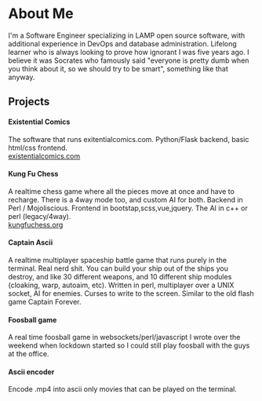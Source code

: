 [comment]: <> (I have to write my general github profile here because this repository has
the same name as my github so ignore this. This is just the code that runs existential comics
Python/Flask)

# About Me

I'm a Software Engineer specializing in LAMP open source software, with additional experience in DevOps and database administration. Lifelong learner who is always looking to prove how ignorant I was five years ago. I believe it was Socrates who famously said "everyone is pretty dumb when you think about it, so we should try to be smart", something like that anyway.

## Projects
#### Existential Comics
The software that runs exitentialcomics.com. Python/Flask backend, basic html/css frontend.  
[existentialcomics.com](https://existentialcomics.com/)
#### Kung Fu Chess
A realtime chess game where all the pieces move at once and have to recharge. There is a 4way mode too, and custom AI for both. Backend in Perl / Mojoliscious. Frontend in bootstap,scss,vue,jquery. The AI in c++ or perl (legacy/4way).  
[kungfuchess.org](https://kungfuchess.org/)
#### Captain Ascii
A realtime multiplayer spaceship battle game that runs purely in the terminal. Real nerd shit. You can build your ship out of the ships you destroy, and like 30 different weapons, and 10 different ship modules (cloaking, warp, autoaim, etc). Written in perl, multiplayer over a UNIX socket, AI for enemies. Curses to write to the screen. Similar to the old flash game Captain Forever.
#### Foosball game
A real time foosball game in websockets/perl/javascript I wrote over the weekend when lockdown started so I could still play foosball with the guys at the office.
#### Ascii encoder
Encode .mp4 into ascii only movies that can be played on the terminal.
